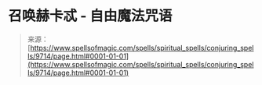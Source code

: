 <!--yml

category: 未分类

date: 2024-06-12 18:46:05

-->

# 召唤赫卡忒 - 自由魔法咒语

> 来源：[https://www.spellsofmagic.com/spells/spiritual_spells/conjuring_spells/9714/page.html#0001-01-01](https://www.spellsofmagic.com/spells/spiritual_spells/conjuring_spells/9714/page.html#0001-01-01)
